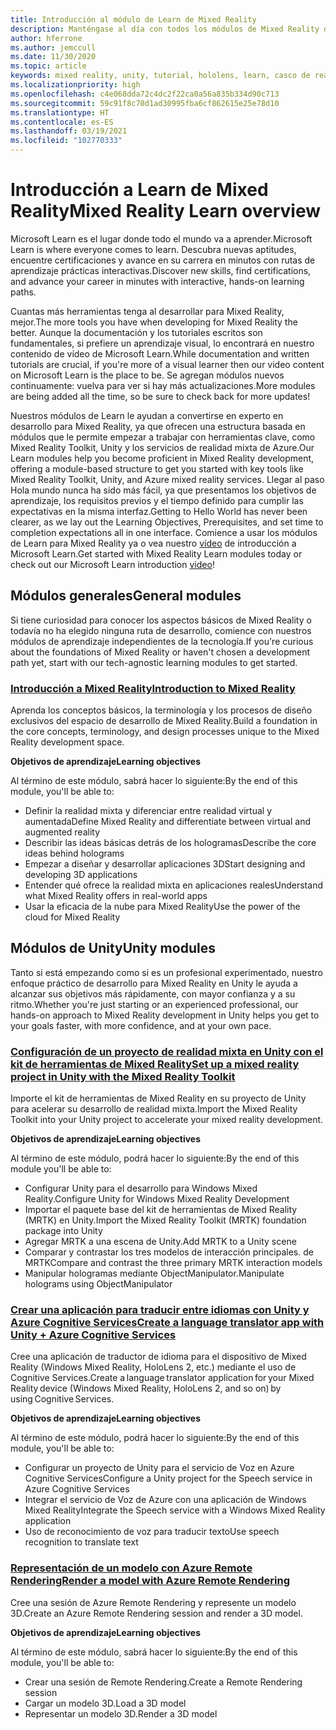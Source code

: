 ```yaml
---
title: Introducción al módulo de Learn de Mixed Reality
description: Manténgase al día con todos los módulos de Mixed Reality disponibles hospedados en la plataforma Microsoft Learn.
author: hferrone
ms.author: jemccull
ms.date: 11/30/2020
ms.topic: article
keywords: mixed reality, unity, tutorial, hololens, learn, casco de realidad mixta, casco de windows mixed reality, casco de realidad virtual, qué es la realidad virtual, qué es la realidad aumentada, MRTK, kit de herramientas de mixed reality, traducción de idiomas, Azure, Azure cognitive services, Microsoft Learn
ms.localizationpriority: high
ms.openlocfilehash: c4e068dda72c4dc2f22ca0a56a835b334d90c713
ms.sourcegitcommit: 59c91f8c70d1ad30995fba6cf862615e25e78d10
ms.translationtype: HT
ms.contentlocale: es-ES
ms.lasthandoff: 03/19/2021
ms.locfileid: "102770333"
---
```

# <a name="mixed-reality-learn-overview"></a><span data-ttu-id="e3e42-104">Introducción a Learn de Mixed Reality</span><span class="sxs-lookup"><span data-stu-id="e3e42-104">Mixed Reality Learn overview</span></span>

<span data-ttu-id="e3e42-105">Microsoft Learn es el lugar donde todo el mundo va a aprender.</span><span class="sxs-lookup"><span data-stu-id="e3e42-105">Microsoft Learn is where everyone comes to learn.</span></span> <span data-ttu-id="e3e42-106">Descubra nuevas aptitudes, encuentre certificaciones y avance en su carrera en minutos con rutas de aprendizaje prácticas interactivas.</span><span class="sxs-lookup"><span data-stu-id="e3e42-106">Discover new skills, find certifications, and advance your career in minutes with interactive, hands-on learning paths.</span></span> 

<span data-ttu-id="e3e42-107">Cuantas más herramientas tenga al desarrollar para Mixed Reality, mejor.</span><span class="sxs-lookup"><span data-stu-id="e3e42-107">The more tools you have when developing for Mixed Reality the better.</span></span> <span data-ttu-id="e3e42-108">Aunque la documentación y los tutoriales escritos son fundamentales, si prefiere un aprendizaje visual, lo encontrará en nuestro contenido de vídeo de Microsoft Learn.</span><span class="sxs-lookup"><span data-stu-id="e3e42-108">While documentation and written tutorials are crucial, if you're more of a visual learner then our video content on Microsoft Learn is the place to be.</span></span> <span data-ttu-id="e3e42-109">Se agregan módulos nuevos continuamente: vuelva para ver si hay más actualizaciones.</span><span class="sxs-lookup"><span data-stu-id="e3e42-109">More modules are being added all the time, so be sure to check back for more updates!</span></span>

<span data-ttu-id="e3e42-110">Nuestros módulos de Learn le ayudan a convertirse en experto en desarrollo para Mixed Reality, ya que ofrecen una estructura basada en módulos que le permite empezar a trabajar con herramientas clave, como Mixed Reality Toolkit, Unity y los servicios de realidad mixta de Azure.</span><span class="sxs-lookup"><span data-stu-id="e3e42-110">Our Learn modules help you become proficient in Mixed Reality development, offering a module-based structure to get you started with key tools like Mixed Reality Toolkit, Unity, and Azure mixed reality services.</span></span> <span data-ttu-id="e3e42-111">Llegar al paso Hola mundo nunca ha sido más fácil, ya que presentamos los objetivos de aprendizaje, los requisitos previos y el tiempo definido para cumplir las expectativas en la misma interfaz.</span><span class="sxs-lookup"><span data-stu-id="e3e42-111">Getting to Hello World has never been clearer, as we lay out the Learning Objectives, Prerequisites, and set time to completion expectations all in one interface.</span></span> <span data-ttu-id="e3e42-112">Comience a usar los módulos de Learn para Mixed Reality ya o vea nuestro [vídeo](https://channel9.msdn.com/Blogs/One-Dev-Minute/What-is-Microsoft-Learn) de introducción a Microsoft Learn.</span><span class="sxs-lookup"><span data-stu-id="e3e42-112">Get started with Mixed Reality Learn modules today or check out our Microsoft Learn introduction [video](https://channel9.msdn.com/Blogs/One-Dev-Minute/What-is-Microsoft-Learn)!</span></span>

## <a name="general-modules"></a><span data-ttu-id="e3e42-113">Módulos generales</span><span class="sxs-lookup"><span data-stu-id="e3e42-113">General modules</span></span>

<span data-ttu-id="e3e42-114">Si tiene curiosidad para conocer los aspectos básicos de Mixed Reality o todavía no ha elegido ninguna ruta de desarrollo, comience con nuestros módulos de aprendizaje independientes de la tecnología.</span><span class="sxs-lookup"><span data-stu-id="e3e42-114">If you're curious about the foundations of Mixed Reality or haven't chosen a development path yet, start with our tech-agnostic learning modules to get started.</span></span>

### <a name="introduction-to-mixed-reality"></a>[<span data-ttu-id="e3e42-115">Introducción a Mixed Reality</span><span class="sxs-lookup"><span data-stu-id="e3e42-115">Introduction to Mixed Reality</span></span>](/learn/modules/intro-to-mixed-reality/)

<span data-ttu-id="e3e42-116">Aprenda los conceptos básicos, la terminología y los procesos de diseño exclusivos del espacio de desarrollo de Mixed Reality.</span><span class="sxs-lookup"><span data-stu-id="e3e42-116">Build a foundation in the core concepts, terminology, and design processes unique to the Mixed Reality development space.</span></span>

<span data-ttu-id="e3e42-117">**Objetivos de aprendizaje**</span><span class="sxs-lookup"><span data-stu-id="e3e42-117">**Learning objectives**</span></span>

<span data-ttu-id="e3e42-118">Al término de este módulo, sabrá hacer lo siguiente:</span><span class="sxs-lookup"><span data-stu-id="e3e42-118">By the end of this module, you'll be able to:</span></span>

* <span data-ttu-id="e3e42-119">Definir la realidad mixta y diferenciar entre realidad virtual y aumentada</span><span class="sxs-lookup"><span data-stu-id="e3e42-119">Define Mixed Reality and differentiate between virtual and augmented reality</span></span>
* <span data-ttu-id="e3e42-120">Describir las ideas básicas detrás de los hologramas</span><span class="sxs-lookup"><span data-stu-id="e3e42-120">Describe the core ideas behind holograms</span></span>
* <span data-ttu-id="e3e42-121">Empezar a diseñar y desarrollar aplicaciones 3D</span><span class="sxs-lookup"><span data-stu-id="e3e42-121">Start designing and developing 3D applications</span></span>
* <span data-ttu-id="e3e42-122">Entender qué ofrece la realidad mixta en aplicaciones reales</span><span class="sxs-lookup"><span data-stu-id="e3e42-122">Understand what Mixed Reality offers in real-world apps</span></span>
* <span data-ttu-id="e3e42-123">Usar la eficacia de la nube para Mixed Reality</span><span class="sxs-lookup"><span data-stu-id="e3e42-123">Use the power of the cloud for Mixed Reality</span></span>

## <a name="unity-modules"></a><span data-ttu-id="e3e42-124">Módulos de Unity</span><span class="sxs-lookup"><span data-stu-id="e3e42-124">Unity modules</span></span>

<span data-ttu-id="e3e42-125">Tanto si está empezando como si es un profesional experimentado, nuestro enfoque práctico de desarrollo para Mixed Reality en Unity le ayuda a alcanzar sus objetivos más rápidamente, con mayor confianza y a su ritmo.</span><span class="sxs-lookup"><span data-stu-id="e3e42-125">Whether you're just starting or an experienced professional, our hands-on approach to Mixed Reality development in Unity helps you get to your goals faster, with more confidence, and at your own pace.</span></span>

### <a name="set-up-a-mixed-reality-project-in-unity-with-the-mixed-reality-toolkit"></a>[<span data-ttu-id="e3e42-126">Configuración de un proyecto de realidad mixta en Unity con el kit de herramientas de Mixed Reality</span><span class="sxs-lookup"><span data-stu-id="e3e42-126">Set up a mixed reality project in Unity with the Mixed Reality Toolkit</span></span>](/learn/modules/mixed-reality-toolkit-project-unity/)

<span data-ttu-id="e3e42-127">Importe el kit de herramientas de Mixed Reality en su proyecto de Unity para acelerar su desarrollo de realidad mixta.</span><span class="sxs-lookup"><span data-stu-id="e3e42-127">Import the Mixed Reality Toolkit into your Unity project to accelerate your mixed reality development.</span></span>

<span data-ttu-id="e3e42-128">**Objetivos de aprendizaje**</span><span class="sxs-lookup"><span data-stu-id="e3e42-128">**Learning objectives**</span></span>

<span data-ttu-id="e3e42-129">Al término de este módulo, podrá hacer lo siguiente:</span><span class="sxs-lookup"><span data-stu-id="e3e42-129">By the end of this module you'll be able to:</span></span>

* <span data-ttu-id="e3e42-130">Configurar Unity para el desarrollo para Windows Mixed Reality.</span><span class="sxs-lookup"><span data-stu-id="e3e42-130">Configure Unity for Windows Mixed Reality Development</span></span>
* <span data-ttu-id="e3e42-131">Importar el paquete base del kit de herramientas de Mixed Reality (MRTK) en Unity.</span><span class="sxs-lookup"><span data-stu-id="e3e42-131">Import the Mixed Reality Toolkit (MRTK) foundation package into Unity</span></span>
* <span data-ttu-id="e3e42-132">Agregar MRTK a una escena de Unity.</span><span class="sxs-lookup"><span data-stu-id="e3e42-132">Add MRTK to a Unity scene</span></span>
* <span data-ttu-id="e3e42-133">Comparar y contrastar los tres modelos de interacción principales. de MRTK</span><span class="sxs-lookup"><span data-stu-id="e3e42-133">Compare and contrast the three primary MRTK interaction models</span></span>
* <span data-ttu-id="e3e42-134">Manipular hologramas mediante ObjectManipulator.</span><span class="sxs-lookup"><span data-stu-id="e3e42-134">Manipulate holograms using ObjectManipulator</span></span>

### <a name="create-a-language-translator-app-with-unity--azure-cognitive-services"></a>[<span data-ttu-id="e3e42-135">Crear una aplicación para traducir entre idiomas con Unity y Azure Cognitive Services</span><span class="sxs-lookup"><span data-stu-id="e3e42-135">Create a language translator app with Unity + Azure Cognitive Services</span></span>](/learn/modules/create-language-translator-mixed-reality-application-unity-azure-cognitive-services/)

<span data-ttu-id="e3e42-136">Cree una aplicación de traductor de idioma para el dispositivo de Mixed Reality (Windows Mixed Reality, HoloLens 2, etc.) mediante el uso de Cognitive Services.</span><span class="sxs-lookup"><span data-stu-id="e3e42-136">Create a language translator application for your Mixed Reality device (Windows Mixed Reality, HoloLens 2, and so on) by using Cognitive Services.</span></span>

<span data-ttu-id="e3e42-137">**Objetivos de aprendizaje**</span><span class="sxs-lookup"><span data-stu-id="e3e42-137">**Learning objectives**</span></span>

<span data-ttu-id="e3e42-138">Al término de este módulo, podrá hacer lo siguiente:</span><span class="sxs-lookup"><span data-stu-id="e3e42-138">By the end of this module, you'll be able to:</span></span>

* <span data-ttu-id="e3e42-139">Configurar un proyecto de Unity para el servicio de Voz en Azure Cognitive Services</span><span class="sxs-lookup"><span data-stu-id="e3e42-139">Configure a Unity project for the Speech service in Azure Cognitive Services</span></span>
* <span data-ttu-id="e3e42-140">Integrar el servicio de Voz de Azure con una aplicación de Windows Mixed Reality</span><span class="sxs-lookup"><span data-stu-id="e3e42-140">Integrate the Speech service with a Windows Mixed Reality application</span></span>
* <span data-ttu-id="e3e42-141">Uso de reconocimiento de voz para traducir texto</span><span class="sxs-lookup"><span data-stu-id="e3e42-141">Use speech recognition to translate text</span></span>

### <a name="render-a-model-with-azure-remote-rendering"></a>[<span data-ttu-id="e3e42-142">Representación de un modelo con Azure Remote Rendering</span><span class="sxs-lookup"><span data-stu-id="e3e42-142">Render a model with Azure Remote Rendering</span></span>](/learn/modules/render-model-azure-remote-rendering-unity/)

<span data-ttu-id="e3e42-143">Cree una sesión de Azure Remote Rendering y represente un modelo 3D.</span><span class="sxs-lookup"><span data-stu-id="e3e42-143">Create an Azure Remote Rendering session and render a 3D model.</span></span>

<span data-ttu-id="e3e42-144">**Objetivos de aprendizaje**</span><span class="sxs-lookup"><span data-stu-id="e3e42-144">**Learning objectives**</span></span>

<span data-ttu-id="e3e42-145">Al término de este módulo, sabrá hacer lo siguiente:</span><span class="sxs-lookup"><span data-stu-id="e3e42-145">By the end of this module, you'll be able to:</span></span>

* <span data-ttu-id="e3e42-146">Crear una sesión de Remote Rendering.</span><span class="sxs-lookup"><span data-stu-id="e3e42-146">Create a Remote Rendering session</span></span>
* <span data-ttu-id="e3e42-147">Cargar un modelo 3D.</span><span class="sxs-lookup"><span data-stu-id="e3e42-147">Load a 3D model</span></span>
* <span data-ttu-id="e3e42-148">Representar un modelo 3D.</span><span class="sxs-lookup"><span data-stu-id="e3e42-148">Render a 3D model</span></span>
